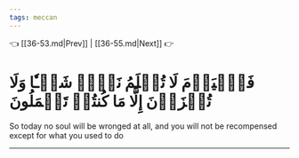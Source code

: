 ```yaml
---
tags: meccan
---
```


👈 [[36-53.md|Prev]] | [[36-55.md|Next]] 👉

# فَٱلۡيَوۡمَ لَا تُظۡلَمُ نَفۡسٞ شَيۡـٔٗا وَلَا تُجۡزَوۡنَ إِلَّا مَا كُنتُمۡ تَعۡمَلُونَ

So today no soul will be wronged at all, and you will not be recompensed except for what you used to do

---

